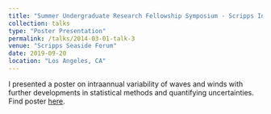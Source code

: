 ```yaml
---
title: "Summer Undergraduate Research Fellowship Symposium - Scripps Institution of Oceanography"
collection: talks
type: "Poster Presentation"
permalink: /talks/2014-03-01-talk-3
venue: "Scripps Seaside Forum"
date: 2019-09-20
location: "Los Angeles, CA"
---
```


I presented a poster on intraannual variability of waves and winds with further developments in statistical methods and quantifying uncertainties. Find poster [here](http://lcolosi.github.io/files/lcolosi_scripps2019_poster.pdf). 
